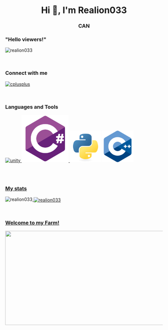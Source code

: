 <h1 align="center">Hi 👋, I'm Realion033</h1>
<h3 align="center">CAN</h3>

<p align="left"> <h3>"Hello viewers!"</h3> <img src="https://komarev.com/ghpvc/?username=realion033&label=Profile%20views&color=0e75b6&style=flat" alt="realion033" /> </p><br>
<h3 align="left">Connect with me</h3>
 <a href="https://discord.gg/YETq5EBNYE" target="_blank" rel="noreferrer"> <img src="https://www.vectorlogo.zone/logos/discord/discord-icon.svg" alt="cplusplus" width="200" height="200"/> </a>
<p align="left">
</p>
<br>
<h3 align="left">Languages and Tools</h3>
<p align="left">  </a> <a href="https://unity.com/" target="_blank" rel="noreferrer"> <img src="https://www.vectorlogo.zone/logos/unity3d/unity3d-icon.svg" alt="unity" width="200" height="200"/> </a> <a href="https://www.w3schools.com/cs/" target="_blank" rel="noreferrer"> <img src="https://raw.githubusercontent.com/devicons/devicon/master/icons/csharp/csharp-original.svg" alt="csharp" width="150" height="150"/> <a href="https://www.w3schools.com/python/" target="_blank" rel="noreferrer"> <img src="https://raw.githubusercontent.com/devicons/devicon/master/icons/python/python-original.svg" alt="python" width="100" height="100"/></a> <a href="https://www.w3schools.com/cpp/" target="_blank" rel="noreferrer"> <img src="https://raw.githubusercontent.com/devicons/devicon/master/icons/cplusplus/cplusplus-original.svg" alt="cplusplus" width="100" height="100"/></p><br><br>
<h3 align="left">My stats</h3>
<p><img align="left" src="https://github-readme-stats.vercel.app/api/top-langs?username=realion033&show_icons=true&locale=en&layout=compact" alt="realion033" /></p>

<p>&nbsp;<img align="center" src="https://github-readme-stats.vercel.app/api?username=realion033&show_icons=true&locale=en&count_private=true" alt="realion033" /></p><br>
<h3 align="left">Welcome to my Farm!</h3>
<a href="https://github.com/devxb/gitanimals">
<img
  src="https://render.gitanimals.org/farms/Realion033"
  width="600"
  height="300"
/>
</a>
